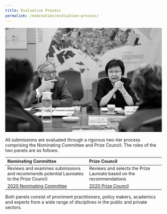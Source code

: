 ```yaml
---
title: Evaluation Process
permalink: /nomination/evaluation-process/
---
```


![Evaluation Process](/images/evaluation-process.jpg/)

All submissions are evaluated through a rigorous two-tier process comprising the Nominating Committee and Prize Council. The roles of the two panels are as follows: 

| Nominating Committee | Prize Council |
|:---|:---|
| Reviews and examines submissions and recommends potential Laureates to the Prize Council | Reviews and selects the Prize Laureate based on the recommendations |
| [2020 Nominating Committee](/about/prize-jury/nominating-committee/) | [2020 Prize Council](/about/prize-jury/prize-council/) |

Both panels consist of prominent practitioners, policy makers, academics and experts from a wide range of disciplines in the public and private sectors.
